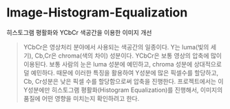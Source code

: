 # Image-Histogram-Equalization
히스토그램 평활화와 YCbCr 색공간을 이용한 이미지 개선
>YCbCr은 영상처리 분야에서 사용되는 색공간의 일종이다. Y는 luma(빛의 세기), Cb,Cr은 chroma(색의 차이) 성분이다.
>YCbCr은 보통 영상의 압축에 많이 이용된다. 보통 사람의 눈은 luma 성분에 예민하고, chroma 성분에 상대적으로 덜 예민하다. 때문에 이러한 특징을 활용하여 Y성분에 많은 픽셀수를 할당하고, Cb, Cr성분은 낮은 픽셀 수를 할당함으로써 압축을 진행한다.
>프로젝트에서는 이 Y성분에만 히스토그램 평활화(Histogram Equalization)를 진행해서, 이미지의 품질에 어떤 영향을 미치는지 확인하려고 한다.
